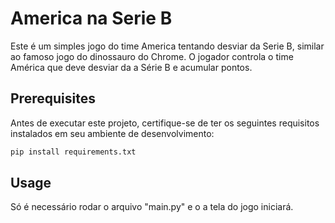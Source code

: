 # America na Serie B

Este é um simples jogo do time America tentando desviar da Serie B, similar ao famoso jogo do dinossauro do Chrome. O jogador controla o time América que deve desviar da a Série B e acumular pontos.

## Prerequisites

Antes de executar este projeto, certifique-se de ter os seguintes requisitos instalados em seu ambiente de desenvolvimento:

```bash
pip install requirements.txt
```

## Usage

Só é necessário rodar o arquivo "main.py" e o a tela do jogo iniciará.
